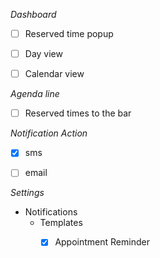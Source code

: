 
 
 *Dashboard*
- [ ] Reserved time popup

- [ ] Day view
- [ ] Calendar view


*Agenda line*
- [ ] Reserved times to the bar

 


*Notification Action*
- [x] sms
- [ ] email

    
*Settings*
- Notifications
    - Templates
        - [x] Appointment Reminder  

	






